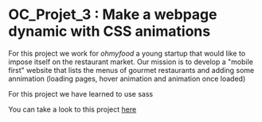# OC_Projet_3 : Make a webpage dynamic with CSS animations

For this project we work for _ohmyfood_ a young startup that would like to impose itself on the restaurant market.
Our mission is to develop a "mobile first" website that lists the menus of gourmet restaurants and adding some annimation (loading pages, hover animation and animation once loaded)

For this project we have learned to use sass

You can take a look to this project [here](https://toonba.github.io/OC-Projet-3-/)
